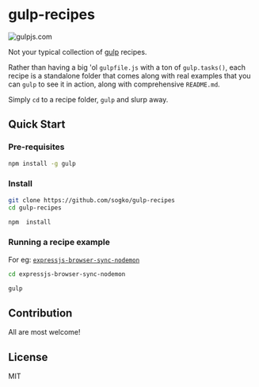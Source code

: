 # gulp-recipes

![gulpjs.com](https://raw2.github.com/gulpjs/artwork/master/gulp.png)

Not your typical collection of [gulp](http://gulpjs.com) recipes.

Rather than having a big 'ol ```gulpfile.js``` with a ton of ```gulp.tasks()```, each recipe is a standalone folder that comes along with real examples that you can ```gulp``` to see it in action, along with comprehensive ```README.md```.

Simply ```cd``` to a recipe folder, ```gulp``` and slurp away.


## Quick Start

### Pre-requisites

```bash
npm install -g gulp
```

### Install

```bash
git clone https://github.com/sogko/gulp-recipes
cd gulp-recipes

npm  install
```

### Running a recipe example

For eg: [```expressjs-browser-sync-nodemon```](expressjs-browser-sync-nodemon)

```bash
cd expressjs-browser-sync-nodemon

gulp
```

## Contribution
All are most welcome!

## License
MIT
